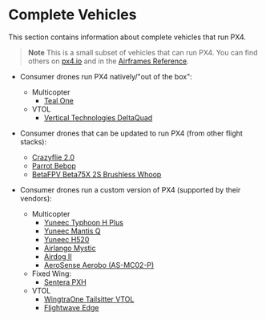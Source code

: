 # Complete Vehicles

This section contains information about complete vehicles that run PX4.

> **Note** This is a small subset of vehicles that can run PX4. You can find others on [px4.io](https://px4.io/technology/airframes/) and in the [Airframes Reference](../airframes/airframe_reference.md).

- Consumer drones run PX4 natively/"out of the box": 
  - Multicopter 
    - [Teal One](https://tealdrones.com/teal-one/)
  - VTOL 
    - [Vertical Technologies DeltaQuad](https://px4.io/portfolio/deltaquad-vtol/)

- Consumer drones that can be updated to run PX4 (from other flight stacks):
  
  - [Crazyflie 2.0](../complete_vehicles/crazyflie2.md)
  - [Parrot Bebop](../complete_vehicles/bebop.md)
  - [BetaFPV Beta75X 2S Brushless Whoop](../complete_vehicles/betafpv_beta75x.md) <!--  Whole-vehicle hardware reference platforms that use PX4: -->

- Consumer drones run a custom version of PX4 (supported by their vendors):
  
  - Multicopter 
    - [Yuneec Typhoon H Plus](https://us.yuneec.com/typhoon-h-plus)
    - [Yuneec Mantis Q](https://px4.io/portfolio/yuneec-mantis-q/)
    - [Yuneec H520](https://px4.io/portfolio/yuneec-h520-hexacopter/)
    - [Airlango Mystic](http://airlango.com/products/)
    - [Airdog II](https://px4.io/portfolio/airdog-ii/)
    - [AeroSense Aerobo (AS-MC02-P)](https://px4.io/portfolio/aerosense-aerobo/)
  - Fixed Wing: 
    - [Sentera PXH](https://px4.io/portfolio/sentera-phx/)
  - VTOL 
    - [WingtraOne Tailsitter VTOL](https://px4.io/portfolio/wingtraone-tailsitter-vtol/)
    - [Flightwave Edge](https://px4.io/portfolio/flywave-edge/)